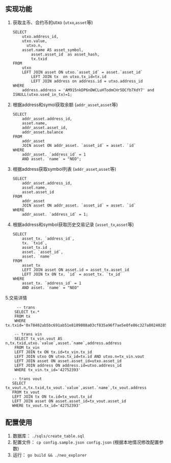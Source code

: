 ##  实现功能

1. 获取主币、合约币的utxo (`utxo`,`asset`等)

    ```
	SELECT
	    utxo.address_id,
	    utxo.value,
		  utxo.n,
	    asset.name AS asset_symbol,
			asset.asset_id	as asset_hash,
			tx.txid
	FROM
	    utxo
	    LEFT JOIN asset ON utxo.`asset_id` = asset.`asset_id`
			LEFT JOIN tx  on utxo.tx_id=tx.id
			LEFT JOIN address on address.id = utxo.address_id
	WHERE
	    address.address = 'AM915nkDP6nDWCLuHTodmCHr5DCfb7XdY7' and ISNULL(utxo.used_in_tx)=1;
    ```
2. 根据address和symol获取余额 (`addr_asset`,`asset`等)

    ```
    SELECT
        addr_asset.address_id,
        asset.name,
        addr_asset.asset_id,
        addr_asset.balance
    FROM
        addr_asset
        JOIN asset ON addr_asset. `asset_id` = asset. `id`
    WHERE
        addr_asset. `address_id` = 1
        AND asset. `name` = "NEO";
    ```
3. 根据address获取symbol列表 (`addr_asset`,`asset`等)

    ```
   SELECT
        addr_asset.address_id,
        asset.name,
        asset.asset_id
   FROM
        addr_asset
        JOIN asset ON addr_asset. `asset_id` = asset. `id`
   WHERE
        addr_asset. `address_id` = 1;
    ```
4. 根据address和symbol获取历史交易记录 (`asset_tx`,`asset`等)

    ```
    SELECT
        asset_tx. `address_id`,
        tx. `txid`,
        asset_tx.id ,
        asset. `asset_id`,
        asset. `name`
    FROM
        asset_tx
        LEFT JOIN asset ON asset.id = asset_tx.asset_id
        LEFT JOIN tx ON tx. `id` = asset_tx. `tx_id`
    WHERE
        asset_tx. `address_id` = 1
        AND asset. `name` = "NEO"
    ```
 5.交易详情
 ```
	  -- trans
	 SELECT tx.* 
	 FROM tx 
	 WHERE tx.txid='0x78402ab5bc691ab51e8189808a03cf835a96f7ae5e0fe86c327a802402851a5b';

	 -- trans vin
	 SELECT tx_vin.vout AS n,tx.txid,utxo.`value`,asset.`name`,address.address 
	 FROM tx_vin
	 LEFT JOIN tx ON tx.id=tx_vin.tx_id
	 LEFT JOIN utxo ON utxo.tx_id=tx.id AND utxo.n=tx_vin.vout
	 LEFT JOIN asset ON asset.asset_id=utxo.asset_id
	 LEFT JOIN address ON address.id=utxo.address_id
	 WHERE tx_vin.tx_id='42752393'

	-- trans vout
	SELECT tx_vout.n,tx.txid,tx_vout.`value`,asset.`name`,tx_vout.address
	FROM tx_vout
	LEFT JOIN tx ON tx.id=tx_vout.tx_id
	LEFT JOIN asset ON asset.asset_id=tx_vout.asset_id
	WHERE tx_vout.tx_id='42752393'
 ```

## 配置使用

1. 数据库： `./sqls/create_table.sql`
2. 配置文件： `cp config.sample.json config.json` (根据本地情况修改配置参数)
3. 运行： `go build && ./neo_explorer`
